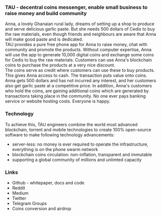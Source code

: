 ### TAU - decentral coins messenger, enable small business to raise money and build community
Anna, a lovely Ghanaian rural lady, dreams of setting up a shop to produce and serve delicious garlic paste. But she needs 500 dollars of Cedis to buy the raw materials, even though friends and neighbours are aware that Anna will make good paste and is dedicated. <br>
TAU provides a pure free phone app for Anna to raise money, chat with community and promote the products. Without computer expertise, Anna will use the app to generate 10,000 digital coins and exchange some coins for Cedis to buy the raw materials. Customers can use Anna's blockchain coins to purchase the products at a very nice discount. <br>
The coins serve as credit where customers can use these to buy products. This gives Anna access to cash. The transaction puts value onto coins. 
Anna gets 500 dollars and has not incurred any interest, and her customers also get garlic paste at a competitive price. In addition, Anna's customers who hold the coins, are gaining additional coins which are generated by transactions taking place in the community. No one ever pays banking service or website hosting costs. Everyone is happy. <br>
### Technology
To achieve this, TAU engineers combine the world most advanced blockchain, torrent and mobile technologies to create 100% open-source software to make following technology advancements:
* server-less: no money is ever required to operate the infrastructure, everything is on the phone swarm network
* blockchain coins circulation: non-inflation, transparent and immutable
* supporting a global community of millions and unlimted capacity
### Links
* Github - whitepaper, docs and code
* Reddit
* Medium
* Twitter
* Telegram Groups
* Coins conversion and airdrop
